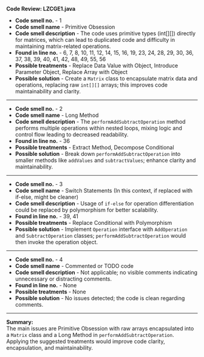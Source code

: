 **Code Review: LZCGE1.java**

- **Code smell no.** - 1
- **Code smell name** - Primitive Obsession
- **Code smell description** - The code uses primitive types (int[][]) directly for matrices, which can lead to duplicated code and difficulty in maintaining matrix-related operations.
- **Found in line no.** - 6, 7, 8, 10, 11, 12, 14, 15, 16, 19, 23, 24, 28, 29, 30, 36, 37, 38, 39, 40, 41, 42, 48, 49, 55, 56
- **Possible treatments** - Replace Data Value with Object, Introduce Parameter Object, Replace Array with Object
- **Possible solution** - Create a `Matrix` class to encapsulate matrix data and operations, replacing raw `int[][]` arrays; this improves code maintainability and clarity.

---

- **Code smell no.** - 2
- **Code smell name** - Long Method
- **Code smell description** - The `performAddSubtractOperation` method performs multiple operations within nested loops, mixing logic and control flow leading to decreased readability.
- **Found in line no.** - 36
- **Possible treatments** - Extract Method, Decompose Conditional
- **Possible solution** - Break down `performAddSubtractOperation` into smaller methods like `addValues` and `subtractValues`; enhance clarity and maintainability.

---

- **Code smell no.** - 3
- **Code smell name** - Switch Statements (In this context, if replaced with if-else, might be cleaner)
- **Code smell description** - Usage of `if-else` for operation differentiation could be replaced by polymorphism for better scalability.
- **Found in line no.** - 39, 41
- **Possible treatments** - Replace Conditional with Polymorphism
- **Possible solution** - Implement `Operation` interface with `AddOperation` and `SubtractOperation` classes; `performAddSubtractOperation` would then invoke the operation object.

---

- **Code smell no.** - 4
- **Code smell name** - Commented or TODO code
- **Code smell description** - Not applicable; no visible comments indicating unnecessary or distracting comments.
- **Found in line no.** - None
- **Possible treatments** - None
- **Possible solution** - No issues detected; the code is clean regarding comments.

---

**Summary:**  
The main issues are Primitive Obsession with raw arrays encapsulated into a `Matrix` class and a Long Method in `performAddSubtractOperation`. Applying the suggested treatments would improve code clarity, encapsulation, and maintainability.